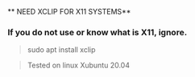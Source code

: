 ** NEED XCLIP FOR X11 SYSTEMS** 
### If you do not use or know what is X11, ignore.
> sudo apt install xclip

> Tested on linux Xubuntu 20.04
